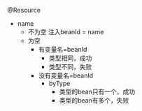 @Resource
- name 
  - 不为空 注入beanId = name
  - 为空 
    - 有变量名=beanId
      - 类型相同，成功
      - 类型不同，失败
    - 没有变量名=beanId
      - byType
        - 类型的bean只有一个，成功
        - 类型的bean有多个，失败